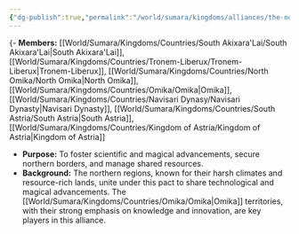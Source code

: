 ```yaml
---
{"dg-publish":true,"permalink":"/world/sumara/kingdoms/alliances/the-northern-pact/"}
---
```


{- **Members:** [[World/Sumara/Kingdoms/Countries/South Akixara'Lai/South Akixara'Lai\|South Akixara'Lai]], [[World/Sumara/Kingdoms/Countries/Tronem-Liberux/Tronem-Liberux\|Tronem-Liberux]], [[World/Sumara/Kingdoms/Countries/North Omika/North Omika\|North Omika]], [[World/Sumara/Kingdoms/Countries/Omika/Omika\|Omika]], [[World/Sumara/Kingdoms/Countries/Navisari Dynasy/Navisari Dynasty\|Navisari Dynasty]], [[World/Sumara/Kingdoms/Countries/South Astria/South Astria\|South Astria]], [[World/Sumara/Kingdoms/Countries/Kingdom of Astria/Kingdom of Astria\|Kingdom of Astria]]
- **Purpose:** To foster scientific and magical advancements, secure northern borders, and manage shared resources.
- **Background:** The northern regions, known for their harsh climates and resource-rich lands, unite under this pact to share technological and magical advancements. The [[World/Sumara/Kingdoms/Countries/Omika/Omika\|Omika]] territories, with their strong emphasis on knowledge and innovation, are key players in this alliance.
